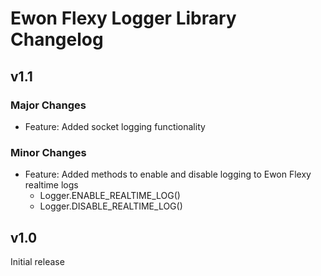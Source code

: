 # Ewon Flexy Logger Library Changelog

## v1.1
### Major Changes
- Feature: Added socket logging functionality
### Minor Changes
- Feature: Added methods to enable and disable logging to Ewon Flexy realtime logs
   * Logger.ENABLE_REALTIME_LOG()
   * Logger.DISABLE_REALTIME_LOG()

## v1.0
Initial release